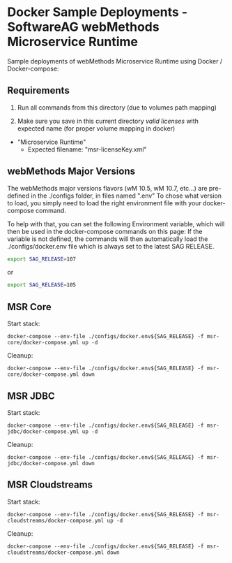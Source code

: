 # Docker Sample Deployments - SoftwareAG webMethods Microservice Runtime

Sample deployments of webMethods Microservice Runtime using Docker / Docker-compose:

## Requirements

1) Run all commands from this directory (due to volumes path mapping)
   
2) Make sure you save in this current directory *valid licenses* with expected name (for proper volume mapping in docker)

 - "Microservice Runtime"
   - Expected filename: "msr-licenseKey.xml"

## webMethods Major Versions

The webMethods major versions flavors (wM 10.5, wM 10.7, etc...) are pre-defined in the ./configs folder, in files named ".env<version>"
To chose what version to load, you simply need to load the right environment file with your docker-compose command.

To help with that, you can set the following Environment variable, which will then be used in the docker-compose commands on this page:
If the variable is not defined, the commands will then automatically load the ./configs/docker.env file which is always set to the latest SAG RELEASE.

```bash
export SAG_RELEASE=107
```

or 

```bash
export SAG_RELEASE=105
```

## MSR Core

Start stack:

```
docker-compose --env-file ./configs/docker.env${SAG_RELEASE} -f msr-core/docker-compose.yml up -d
```

Cleanup:

```
docker-compose --env-file ./configs/docker.env${SAG_RELEASE} -f msr-core/docker-compose.yml down
```

## MSR JDBC

Start stack:

```
docker-compose --env-file ./configs/docker.env${SAG_RELEASE} -f msr-jdbc/docker-compose.yml up -d
```

Cleanup:

```
docker-compose --env-file ./configs/docker.env${SAG_RELEASE} -f msr-jdbc/docker-compose.yml down
```

## MSR Cloudstreams

Start stack:

```
docker-compose --env-file ./configs/docker.env${SAG_RELEASE} -f msr-cloudstreams/docker-compose.yml up -d
```

Cleanup:

```
docker-compose --env-file ./configs/docker.env${SAG_RELEASE} -f msr-cloudstreams/docker-compose.yml down
```
